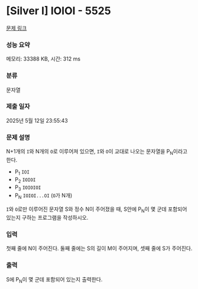 # [Silver I] IOIOI - 5525 

[문제 링크](https://www.acmicpc.net/problem/5525) 

### 성능 요약

메모리: 33388 KB, 시간: 312 ms

### 분류

문자열

### 제출 일자

2025년 5월 12일 23:55:43

### 문제 설명

<p style="user-select: auto !important;">N+1개의 <code style="user-select: auto !important;">I</code>와 N개의 <code style="user-select: auto !important;">O</code>로 이루어져 있으면, <code style="user-select: auto !important;">I</code>와 <code style="user-select: auto !important;">O</code>이 교대로 나오는 문자열을 P<sub style="user-select: auto !important;">N</sub>이라고 한다.</p>

<ul style="user-select: auto !important;">
	<li style="user-select: auto !important;">P<sub style="user-select: auto !important;">1</sub> <code style="user-select: auto !important;">IOI</code></li>
	<li style="user-select: auto !important;">P<sub style="user-select: auto !important;">2</sub> <code style="user-select: auto !important;">IOIOI</code></li>
	<li style="user-select: auto !important;">P<sub style="user-select: auto !important;">3</sub> <code style="user-select: auto !important;">IOIOIOI</code></li>
	<li style="user-select: auto !important;">P<sub style="user-select: auto !important;">N</sub> <code style="user-select: auto !important;">IOIOI...OI</code> (<code style="user-select: auto !important;">O</code>가 N개)</li>
</ul>

<p style="user-select: auto !important;"><code style="user-select: auto !important;">I</code>와 <code style="user-select: auto !important;">O</code>로만 이루어진 문자열 S와 정수 N이 주어졌을 때, S안에 P<sub style="user-select: auto !important;">N</sub>이 몇 군데 포함되어 있는지 구하는 프로그램을 작성하시오.</p>

### 입력 

 <p style="user-select: auto !important;">첫째 줄에 N이 주어진다. 둘째 줄에는 S의 길이 M이 주어지며, 셋째 줄에 S가 주어진다.</p>

### 출력 

 <p style="user-select: auto !important;">S에 P<sub style="user-select: auto !important;">N</sub>이 몇 군데 포함되어 있는지 출력한다.</p>

